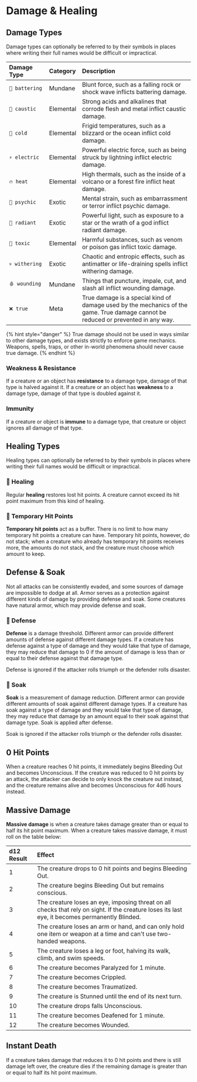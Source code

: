 # Damage & Healing

## Damage Types

Damage types can optionally be referred to by their symbols in places where writing their full names would be difficult or impractical.

| Damage Type | Category | Description |
| :--- | :--- | :--- |
| `💢 battering` | Mundane | Blunt force, such as a falling rock or shock wave inflicts battering damage. |
| `🧪 caustic` | Elemental | Strong acids and alkalines that corrode flesh and metal inflict caustic damage. |
| `🧊 cold` | Elemental | Frigid temperatures, such as a blizzard or the ocean inflict cold damage. |
| `⚡ electric` | Elemental | Powerful electric force, such as being struck by lightning inflict electric damage. |
| `🔥 heat` | Elemental | High thermals, such as the inside of a volcano or a forest fire inflict heat damage. |
| `🧠 psychic` | Exotic | Mental strain, such as embarrassment or terror inflict psychic damage. |
| `🌟 radiant` | Exotic | Powerful light, such as exposure to a star or the wrath of a god inflict radiant damage. |
| `🦠 toxic` | Elemental | Harmful substances, such as venom or poison gas inflict toxic damage. |
| `💀 withering` | Exotic | Chaotic and entropic effects, such as antimatter or life-draining spells inflict withering damage. |
| `🩸 wounding` | Mundane | Things that puncture, impale, cut, and slash all inflict wounding damage. |
| `❌ true` | Meta | True damage is a special kind of damage used by the mechanics of the game. True damage cannot be reduced or prevented in any way. |

{% hint style="danger" %}
True damage should not be used in ways similar to other damage types, and exists strictly to enforce game mechanics. Weapons, spells, traps, or other in-world phenomena should never cause true damage.
{% endhint %}

### Weakness & Resistance

If a creature or an object has **resistance** to a damage type, damage of that type is halved against it. If a creature or an object has **weakness** to a damage type, damage of that type is doubled against it.

### Immunity

If a creature or object is **immune** to a damage type, that creature or object ignores all damage of that type.

## Healing Types

Healing types can optionally be referred to by their symbols in places where writing their full names would be difficult or impractical.

### 💖 Healing

Regular **healing** restores lost hit points. A creature cannot exceed its hit point maximum from this kind of healing.

### 💛 Temporary Hit Points

**Temporary hit points** act as a buffer. There is no limit to how many temporary hit points a creature can have. Temporary hit points, however, do not stack; when a creature who already has temporary hit points receives more, the amounts do not stack, and the creature must choose which amount to keep.

## Defense & Soak

Not all attacks can be consistently evaded, and some sources of damage are impossible to dodge at all. Armor serves as a protection against different kinds of damage by providing defense and soak. Some creatures have natural armor, which may provide defense and soak.

### 💚 Defense

**Defense** is a damage threshold. Different armor can provide different amounts of defense against different damage types. If a creature has defense against a type of damage and they would take that type of damage, they may reduce that damage to 0 if the amount of damage is less than or equal to their defense against that damage type.

Defense is ignored if the attacker rolls triumph or the defender rolls disaster.

### 💜 Soak

**Soak** is a measurement of damage reduction. Different armor can provide different amounts of soak against different damage types. If a creature has soak against a type of damage and they would take that type of damage, they may reduce that damage by an amount equal to their soak against that damage type. Soak is applied after defense.

Soak is ignored if the attacker rolls triumph or the defender rolls disaster.

## 0 Hit Points

When a creature reaches 0 hit points, it immediately begins Bleeding Out and becomes Unconscious. If the creature was reduced to 0 hit points by an attack, the attacker can decide to only knock the creature out instead, and the creature remains alive and becomes Unconscious for 4d6 hours instead.

## Massive Damage

**Massive damage** is when a creature takes damage greater than or equal to half its hit point maximum. When a creature takes massive damage, it must roll on the table below:

| d12 Result | Effect |
| :--- | :--- |
| 1 | The creature drops to 0 hit points and begins Bleeding Out. |
| 2 | The creature begins Bleeding Out but remains conscious. |
| 3 | The creature loses an eye, imposing threat on all checks that rely on sight. If the creature loses its last eye, it becomes permanently Blinded. |
| 4 | The creature loses an arm or hand, and can only hold one item or weapon at a time and can't use two-handed weapons. |
| 5 | The creature loses a leg or foot, halving its walk, climb, and swim speeds. |
| 6 | The creature becomes Paralyzed for 1 minute. |
| 7 | The creature becomes Crippled. |
| 8 | The creature becomes Traumatized. |
| 9 | The creature is Stunned until the end of its next turn. |
| 10 | The creature drops falls Unconscious. |
| 11 | The creature becomes Deafened for 1 minute. |
| 12 | The creature becomes Wounded. |

## Instant Death

If a creature takes damage that reduces it to 0 hit points and there is still damage left over, the creature dies if the remaining damage is greater than or equal to half its hit point maximum.

